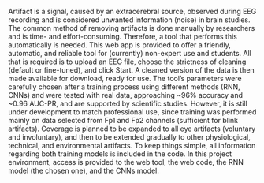 Artifact is a signal, caused by an extracerebral source, observed during EEG recording and is considered unwanted information (noise) in brain studies.
 The common method of removing artifacts is done manually by researchers and is time- and effort-consuming.
 Therefore, a tool that performs this automatically is needed.
This web app is provided to offer a friendly, automatic, and reliable tool for (currently) non-expert use and students.
 All that is required is to upload an EEG file, choose the strictness of cleaning (default or fine-tuned), and click Start. A cleaned version of the data is then made available for download, ready for use.
The tool’s parameters were carefully chosen after a training process using different methods (RNN, CNNs) and were tested with real data, approaching ~96% accuracy and ~0.96 AUC-PR, and are supported by scientific studies.
However, it is still under development to match professional use, since training was performed mainly on data selected from Fp1 and Fp2 channels (sufficient for blink artifacts). Coverage is planned to be expanded to all eye artifacts (voluntary and involuntary), and then to be extended gradually to other physiological, technical, and environmental artifacts.
To keep things simple, all information regarding both training models is included in the code.
In this project environment, access is provided to the web tool, the web code, the RNN model (the chosen one), and the CNNs model.
